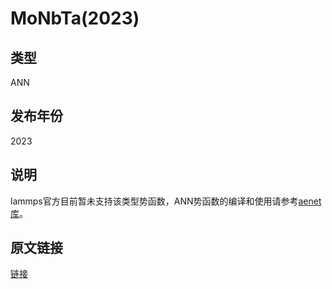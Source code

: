 # MoNbTa(2023)
## 类型
ANN
## 发布年份
2023
## 说明
lammps官方目前暂未支持该类型势函数，ANN势函数的编译和使用请参考[aenet库](https://github.com/hidekimori-cit/aenet-lammps)。
## 原文链接
[链接](https://doi.org/10.1016/j.commatsci.2023.112010)
